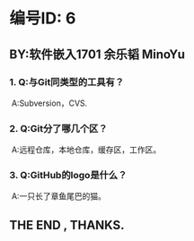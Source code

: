 # 编号ID: 6 
## BY:软件嵌入1701 余乐韬 MinoYu
### 1. Q:与Git同类型的工具有？
   A:Subversion，CVS.
### 2. Q:Git分了哪几个区？
   A:远程仓库，本地仓库，缓存区，工作区。
### 3. Q:GitHub的logo是什么？
   A:一只长了章鱼尾巴的猫。
## THE END , THANKS.
